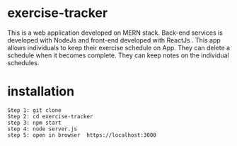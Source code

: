 # exercise-tracker
This is a web application developed on MERN stack. Back-end services is developed with NodeJs and front-end developed with ReactJs . This app allows individuals to keep their exercise schedule on App. They can delete a schedule when it becomes complete. They can keep notes on the individual schedules.

# installation
```
Step 1: git clone
Step 2: cd exercise-tracker
step 3: npm start
step 4: node server.js
step 5: open in browser  https://localhost:3000
```
